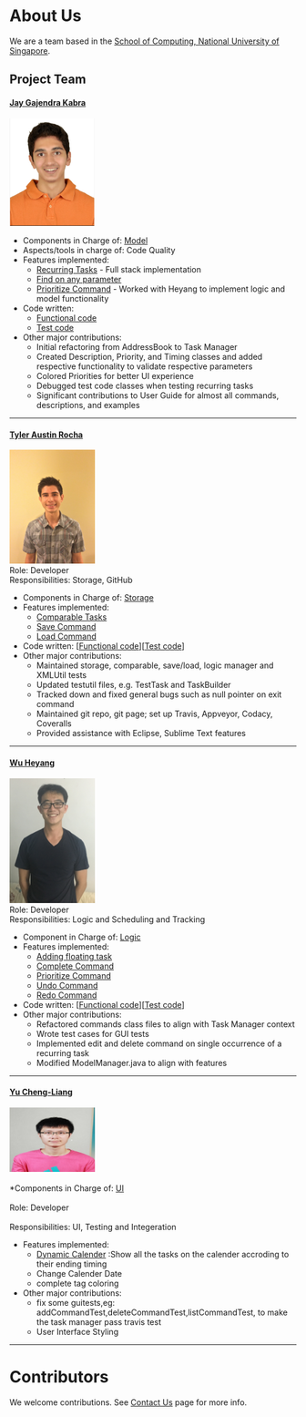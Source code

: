 # About Us

We are a team based in the [School of Computing, National University of Singapore](http://www.comp.nus.edu.sg).

## Project Team

#### [Jay Gajendra Kabra](https://github.com/jay500s)
<img src="images/jay500s.PNG" width="150"><br>
* Components in Charge of: [Model](https://github.com/CS2103JAN2017-T11-B3/main/blob/master/docs/DeveloperGuide.md#24-model-component) <br>
* Aspects/tools in charge of: Code Quality
* Features implemented:
    * [Recurring Tasks](https://github.com/CS2103JAN2017-T11-B3/main/blob/master/docs/UserGuide.md#3-notes-on-recurring-tasks) - Full stack implementation
    * [Find on any parameter](https://github.com/CS2103JAN2017-T11-B3/main/blob/master/docs/UserGuide.md#25-finding-all-tasks-containing-any-keyword-in-their-name-find)
    * [Prioritize Command](https://github.com/CS2103JAN2017-T11-B3/main/blob/master/docs/UserGuide.md#28-allocate-priority-to-a-task-prioritize) - Worked with Heyang to implement logic and model functionality
* Code written:
    * [Functional code](https://github.com/CS2103JAN2017-T11-B3/main/blob/master/collated/main/A0164212U.md)
    * [Test code](https://github.com/CS2103JAN2017-T11-B3/main/blob/master/collated/test/A0164212U.md)
* Other major contributions:
    * Initial refactoring from AddressBook to Task Manager
    * Created Description, Priority, and Timing classes and added respective functionality to validate respective parameters
    * Colored Priorities for better UI experience
    * Debugged test code classes when testing recurring tasks
    * Significant contributions to User Guide for almost all commands, descriptions, and examples

-----

#### [Tyler Austin Rocha](https://github.com/tylerrocha)
<img src="images/tylerrocha.jpg" width="150"><br>
Role: Developer <br>
Responsibilities: Storage, GitHub
* Components in Charge of: [Storage](https://github.com/CS2103JAN2017-T11-B3/main/blob/master/docs/DeveloperGuide.md#25-storage-component) <br>
* Features implemented:
    * [Comparable Tasks](https://github.com/CS2103JAN2017-T11-B3/main/blob/master/docs/UserGuide.md#231-natural-ordering-of-tasks)
    * [Save Command](https://github.com/CS2103JAN2017-T11-B3/main/blob/master/docs/UserGuide.md#211-saving-the-data--save)
    * [Load Command](https://github.com/CS2103JAN2017-T11-B3/main/blob/master/docs/UserGuide.md#212-loading-the-data--load)
* Code written: [[Functional code](https://github.com/CS2103JAN2017-T11-B3/main/blob/master/collated/main/A0163559U.md)][[Test code](https://github.com/CS2103JAN2017-T11-B3/main/blob/master/collated/test/A0163559U.md)]
* Other major contributions:
    * Maintained storage, comparable, save/load, logic manager and XMLUtil tests
    * Updated testutil files, e.g. TestTask and TaskBuilder
    * Tracked down and fixed general bugs such as null pointer on exit command
    * Maintained git repo, git page; set up Travis, Appveyor, Codacy, Coveralls
    * Provided assistance with Eclipse, Sublime Text features


-----

#### [Wu Heyang](https://github.com/whyCaiJi)
<img src="images/whycaiji.jpg" width="150"><br>
Role: Developer <br>
Responsibilities: Logic and Scheduling and Tracking
* Component in Charge of: [Logic](https://github.com/CS2103JAN2017-T11-B3/main/blob/master/docs/DeveloperGuide.md#23-logic-component)<br>
* Features implemented:
    * [Adding floating task](https://github.com/CS2103JAN2017-T11-B3/main/blob/master/docs/UserGuide.md#22-adding-a-task-add)
    * [Complete Command](https://github.com/CS2103JAN2017-T11-B3/main/blob/master/docs/UserGuide.md#27-complete-a-task--complete)
    * [Prioritize Command](https://github.com/CS2103JAN2017-T11-B3/main/blob/master/docs/UserGuide.md#28-allocate-priority-to-a-task-prioritize)
    * [Undo Command](https://github.com/CS2103JAN2017-T11-B3/main/blob/final_stuff/docs/UserGuide.md#213-revert-the-previous-change--undo)
    * [Redo Command](https://github.com/CS2103JAN2017-T11-B3/main/blob/final_stuff/docs/UserGuide.md#214-revert-the-previous-undo-change-redo)
* Code written: [[Functional code](https://github.com/CS2103JAN2017-T11-B3/main/blob/master/collated/main/A0113795Y.md)][[Test code](https://github.com/CS2103JAN2017-T11-B3/main/blob/master/collated/test/A0113795Y.md)]
* Other major contributions:
    * Refactored commands class files to align with Task Manager context
    * Wrote test cases for GUI tests
    * Implemented edit and delete command on single occurrence of a recurring task
    * Modified ModelManager.java to align with features

-----

#### [Yu Cheng-Liang](https://github.com/nuslarry)
<img src="images/chengliang.jpg" width="150"><br><br>
*Components in Charge of: [UI](https://github.com/CS2103JAN2017-T11-B3/main/blob/master/docs/DeveloperGuide.md#model-component) <br><br>
Role: Developer <br><br>
Responsibilities: UI, Testing and Integeration
* Features implemented:
    * [Dynamic Calender](images/Ui.png)  :Show all the tasks on the calender accroding to their ending timing
    * Change Calender Date
    * complete tag coloring
* Other major contributions:
    * fix some guitests,eg: addCommandTest,deleteCommandTest,listCommandTest,
     to make the task manager pass travis test
    * User Interface Styling



-----

# Contributors

We welcome contributions. See [Contact Us](ContactUs.md) page for more info.
